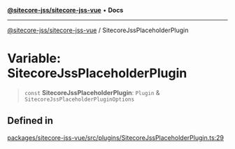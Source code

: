 [**@sitecore-jss/sitecore-jss-vue**](../README.md) • **Docs**

***

[@sitecore-jss/sitecore-jss-vue](../README.md) / SitecoreJssPlaceholderPlugin

# Variable: SitecoreJssPlaceholderPlugin

> `const` **SitecoreJssPlaceholderPlugin**: `Plugin` & `SitecoreJssPlaceholderPluginOptions`

## Defined in

[packages/sitecore-jss-vue/src/plugins/SitecoreJssPlaceholderPlugin.ts:29](https://github.com/Sitecore/jss/blob/d160f1095278a16ea5872cd77afb8f20ec721b2a/packages/sitecore-jss-vue/src/plugins/SitecoreJssPlaceholderPlugin.ts#L29)
